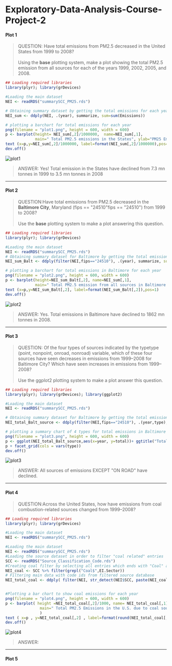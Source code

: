 # Exploratory-Data-Analysis-Course-Project-2

#### Plot 1

> QUESTION: Have total emissions from PM2.5 decreased in the United States from 1999 to 2008? <br><br>
> Using the <b>base</b> plotting system, make a plot showing the total PM2.5 emission from all sources for each of the years 1999, 2002, 2005, and 2008.

``` r
## Loading required libraries
library(plyr); library(grDevices)

#Loading the main dataset
NEI <- readRDS("summarySCC_PM25.rds")

# Obtaining summary dataset by getting the total emissions for each year
NEI_sum <- ddply(NEI, .(year), summarize, sum=sum(Emissions))

# plotting a barchart for total emissions for each year
png(filename = "plot1.png", height = 600, width = 600)  
p <- barplot(height= NEI_sum[,2]/1000000,  name=NEI_sum[,1],
             main=" Total PM2.5 emissions in the States", ylab="PM25 Emission (million tonnes)",xlab="year" ,ylim=c(0,8))
text (x=p,y=NEI_sum[,2]/1000000, label=format(NEI_sum[,2]/1000000),pos=1)
dev.off()

```
![plot1](https://github.com/kannbaba/Exploratory-Data-Analysis-Course-Project-2/assets/6490466/9a3c60e6-a08f-446a-a90b-7bc0e60bd133)

> ANSWER: Yes! Total emission in the States have declined from 7.3 mn tonnes in 1999 to 3.5 mn tonnes in 2008

****

#### Plot 2

> QUESTION:Have total emissions from PM2.5 decreased in the <b>Baltimore City</b>, Maryland (fips == "24510"fips == "24510") from 1999 to 2008?<br><br>
> Use the <b>base</b> plotting system to make a plot answering this question.


``` r
## Loading required libraries
library(plyr); library(grDevices)

#Loading the main dataset
NEI <- readRDS("summarySCC_PM25.rds")
# Obtaining summary dataset for Baltimore by getting the total emissions for each yeari using fips=="24510" argument
NEI_sum_Balt <- ddply(filter(NEI,fips=="24510"), .(year), summarize, sum=sum(Emissions))

# plotting a barchart for total emissions in Baltimore for each year
png(filename = "plot2.png", height = 600, width = 600)  
p <- barplot(height=NEI_sum_Balt[,2], name=NEI_sum[,1],
             main=" Total PM2.5 emission from all sources in Baltimore ", ylab="PM25 Emission (thousand tonnes)", xlab="year", ylim=c(0,4000))
text (x=p,y=NEI_sum_Balt[,2], label=format(NEI_sum_Balt[,2]),pos=1)
dev.off()      
```
![plot2](https://github.com/kannbaba/Exploratory-Data-Analysis-Course-Project-2/assets/6490466/337f62d5-c966-4e4a-baa0-ec4359561b3e)


> ANSWER: Yes. Total emissions in Baltimore have declined to 1862 mn tonnes in 2008.

****

#### Plot 3
> QUESTION: Of the four types of sources indicated by the typetype (point, nonpoint, onroad, nonroad) variable, which of these four sources have seen decreases in emissions from 1999–2008 for Baltimore City? Which have seen increases in emissions from 1999–2008? <br><br>
> Use the ggplot2 plotting system to make a plot answer this question.
``` r
## Loading required libraries
library(plyr); library(grDevices); library(ggplot2)

#Loading the main dataset
NEI <- readRDS("summarySCC_PM25.rds")

# Obtaining summary dataset for Baltimore by getting the total emissions for each source 
NEI_total_Balt_source <- ddply(filter(NEI,fips=="24510"), .(year,type), summarize, total=sum(Emissions))

# plotting a summary chart of 4 types for total emissions in Baltimore across each source using ggplot
png(filename = "plot3.png", height = 600, width = 600)  
p <- ggplot(NEI_total_Balt_source,aes(x=year, y=total))+ ggtitle("Total PM2.5 emission for each sources in Baltimore") + ylab("Total Emissions (tonnes")+  geom_line()+geom_point()
p + facet_grid(cols = vars(type))
dev.off() 
```
![plot3](https://github.com/kannbaba/Exploratory-Data-Analysis-Course-Project-2/assets/6490466/f1fd9d7f-a599-456e-9f28-5e95551c6d26)

> ANSWER: All sources of emissions EXCEPT "ON ROAD" have declined. 

****

#### Plot 4
> QUESTION:Across the United States, how have emissions from coal combustion-related sources changed from 1999–2008?

``` r
## Loading required libraries
library(plyr); library(grDevices)

#Loading the main dataset
NEI <- readRDS("summarySCC_PM25.rds")

#Loading the main dataset
NEI <- readRDS("summarySCC_PM25.rds")
#Loading the source dataset in order to filter "coal related" entries
SCC <- readRDS("Source_Classification_Code.rds")
#Creating coal filter by selecting all entries which ends with "Coal" at EI.Sector column
NEI_coal <- SCC %>% filter(grepl("Coal$",EI.Sector))
# Filtering main data with code ids from filtered source database
NEI_total_coal <- ddply( filter(NEI, str_detect(NEI$SCC, paste(NEI_coal[,1], collapse="|"))), .(year), summarize, total=sum(Emissions))


#Plotting a bar chart to show coal emissions for each year
png(filename = "plot4.png", height = 600, width = 600)  
p <- barplot( height =NEI_total_coal[,2]/1000, name= NEI_total_coal[,1],
               main=" Total PM2.5 Emissions in the U.S. due to coal sources ", ylab="PM25 Emission (tonnes) ", xlab="year", ylim=c(0,600)
               )
text ( x=p , y=NEI_total_coal[,2] , label=format(round(NEI_total_coal[,2],1)) , pos=1)  ##I could not figure out why labels do not appear
dev.off()
```
![plot4](https://github.com/kannbaba/Exploratory-Data-Analysis-Course-Project-2/assets/6490466/c68433d7-757b-412a-8d58-f514ada2f788)



> ANSWER:

****

#### Plot 5

